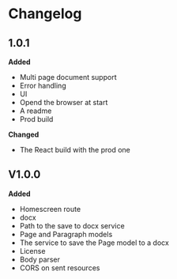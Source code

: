 # Changelog

## 1.0.1

**Added**

- Multi page document support
- Error handling
- UI
- Opend the browser at start
- A readme
- Prod build

**Changed**

- The React build with the prod one


## V1.0.0

 **Added**
 
- Homescreen route
- docx
- Path to the save to docx service
- Page and Paragraph models
- The service to save the Page model to a docx
- License
- Body parser
- CORS on sent resources